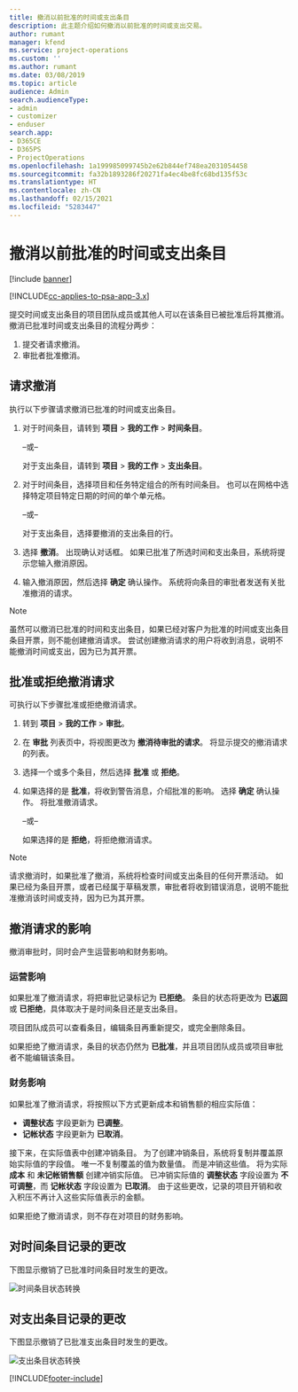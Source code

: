 ```yaml
---
title: 撤消以前批准的时间或支出条目
description: 此主题介绍如何撤消以前批准的时间或支出交易。
author: rumant
manager: kfend
ms.service: project-operations
ms.custom: ''
ms.author: rumant
ms.date: 03/08/2019
ms.topic: article
audience: Admin
search.audienceType:
- admin
- customizer
- enduser
search.app:
- D365CE
- D365PS
- ProjectOperations
ms.openlocfilehash: 1a199985099745b2e62b844ef748ea2031054458
ms.sourcegitcommit: fa32b1893286f20271fa4ec4be8fc68bd135f53c
ms.translationtype: HT
ms.contentlocale: zh-CN
ms.lasthandoff: 02/15/2021
ms.locfileid: "5283447"
---
```

# <a name="recall-approved-time-or-expense-entries"></a>撤消以前批准的时间或支出条目

[!include [banner](../includes/psa-now-project-operations.md)]

[!INCLUDE[cc-applies-to-psa-app-3.x](../includes/cc-applies-to-psa-app-3x.md)]

提交时间或支出条目的项目团队成员或其他人可以在该条目已被批准后将其撤消。 撤消已批准时间或支出条目的流程分两步：

1. 提交者请求撤消。
2. 审批者批准撤消。

## <a name="request-a-recall"></a>请求撤消

执行以下步骤请求撤消已批准的时间或支出条目。

1. 对于时间条目，请转到 **项目** \> **我的工作** \> **时间条目**。

    –或–

    对于支出条目，请转到 **项目** \> **我的工作** \> **支出条目**。

2. 对于时间条目，选择项目和任务特定组合的所有时间条目。 也可以在网格中选择特定项目特定日期的时间的单个单元格。

    –或–

    对于支出条目，选择要撤消的支出条目的行。

3. 选择 **撤消**。 出现确认对话框。 如果已批准了所选时间和支出条目，系统将提示您输入撤消原因。
4. 输入撤消原因，然后选择 **确定** 确认操作。 系统将向条目的审批者发送有关批准撤消的请求。

> [!NOTE]
> 虽然可以撤消已批准的时间和支出条目，如果已经对客户为批准的时间或支出条目条目开票，则不能创建撤消请求。 尝试创建撤消请求的用户将收到消息，说明不能撤消时间或支出，因为已为其开票。

## <a name="approve-or-reject-a-recall-request"></a>批准或拒绝撤消请求

可执行以下步骤批准或拒绝撤消请求。

1. 转到 **项目** \> **我的工作** \> **审批**。
2. 在 **审批** 列表页中，将视图更改为 **撤消待审批的请求**。 将显示提交的撤消请求的列表。
3. 选择一个或多个条目，然后选择 **批准** 或 **拒绝**。
4. 如果选择的是 **批准**，将收到警告消息，介绍批准的影响。 选择 **确定** 确认操作。 将批准撤消请求。

    –或–

    如果选择的是 **拒绝**，将拒绝撤消请求。

> [!NOTE]
> 请求撤消时，如果批准了撤消，系统将检查时间或支出条目的任何开票活动。 如果已经为条目开票，或者已经属于草稿发票，审批者将收到错误消息，说明不能批准撤消该时间或支持，因为已为其开票。

## <a name="impact-of-a-recall-request"></a>撤消请求的影响

撤消审批时，同时会产生运营影响和财务影响。

### <a name="operational-impact"></a>运营影响

如果批准了撤消请求，将把审批记录标记为 **已拒绝**。 条目的状态将更改为 **已返回** 或 **已拒绝**，具体取决于是时间条目还是支出条目。

项目团队成员可以查看条目，编辑条目再重新提交，或完全删除条目。

如果拒绝了撤消请求，条目的状态仍然为 **已批准**，并且项目团队成员或项目审批者不能编辑该条目。

### <a name="financial-impact"></a>财务影响

如果批准了撤消请求，将按照以下方式更新成本和销售额的相应实际值：

- **调整状态** 字段更新为 **已调整**。
- **记帐状态** 字段更新为 **已取消**。

接下来，在实际值表中创建冲销条目。 为了创建冲销条目，系统将复制并覆盖原始实际值的字段值。 唯一不复制覆盖的值为数量值。 而是冲销这些值。 将为实际 **成本** 和 **未记帐销售额** 创建冲销实际值。 已冲销实际值的 **调整状态** 字段设置为 **不可调整**，而 **记帐状态** 字段设置为 **已取消**。 由于这些更改，记录的项目开销和收入积压不再计入这些实际值表示的金额。

如果拒绝了撤消请求，则不存在对项目的财务影响。

## <a name="changes-to-time-entry-records"></a>对时间条目记录的更改

下图显示撤销了已批准时间条目时发生的更改。

![时间条目状态转换](media/TimeEntryStateTransitions.png)

## <a name="changes-to-expense-entry-records"></a>对支出条目记录的更改

下图显示撤销了已批准支出条目时发生的更改。

![支出条目状态转换](media/ExpenseEntryStateTransitions.png)


[!INCLUDE[footer-include](../includes/footer-banner.md)]
